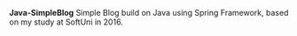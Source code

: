 **Java-SimpleBlog**
Simple Blog build on Java using Spring Framework, based on my study at SoftUni in 2016.
